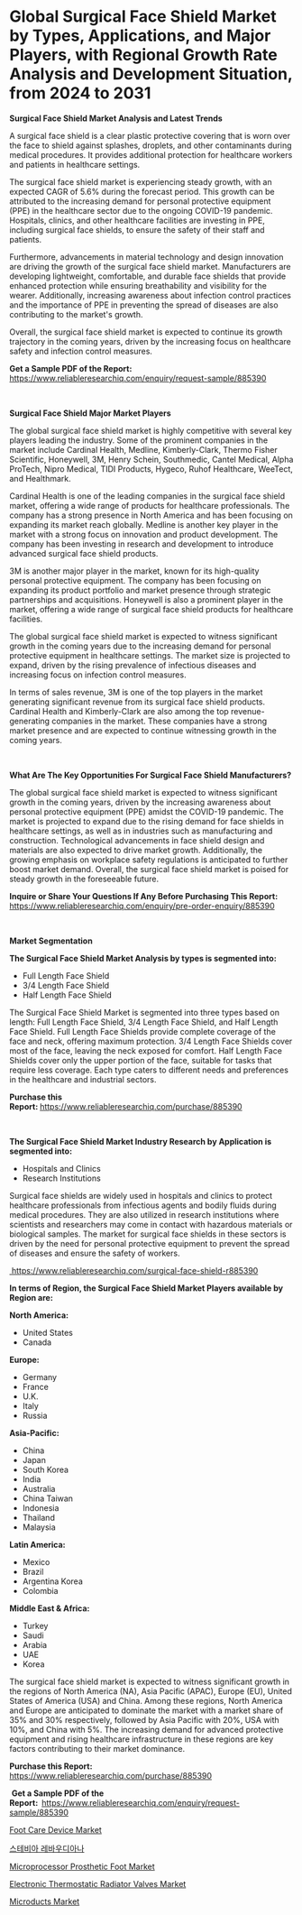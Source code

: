 <p><h1>Global Surgical Face Shield Market by Types, Applications, and Major Players, with Regional Growth Rate Analysis and Development Situation, from 2024 to 2031</h1></p><p><strong>Surgical Face Shield Market Analysis and Latest Trends</strong></p>
<p><p>A surgical face shield is a clear plastic protective covering that is worn over the face to shield against splashes, droplets, and other contaminants during medical procedures. It provides additional protection for healthcare workers and patients in healthcare settings.</p><p>The surgical face shield market is experiencing steady growth, with an expected CAGR of 5.6% during the forecast period. This growth can be attributed to the increasing demand for personal protective equipment (PPE) in the healthcare sector due to the ongoing COVID-19 pandemic. Hospitals, clinics, and other healthcare facilities are investing in PPE, including surgical face shields, to ensure the safety of their staff and patients.</p><p>Furthermore, advancements in material technology and design innovation are driving the growth of the surgical face shield market. Manufacturers are developing lightweight, comfortable, and durable face shields that provide enhanced protection while ensuring breathability and visibility for the wearer. Additionally, increasing awareness about infection control practices and the importance of PPE in preventing the spread of diseases are also contributing to the market's growth.</p><p>Overall, the surgical face shield market is expected to continue its growth trajectory in the coming years, driven by the increasing focus on healthcare safety and infection control measures.</p></p>
<p><strong>Get a Sample PDF of the Report:&nbsp;</strong> <a href="https://www.reliableresearchiq.com/enquiry/request-sample/885390">https://www.reliableresearchiq.com/enquiry/request-sample/885390</a></p>
<p>&nbsp;</p>
<p><strong>Surgical Face Shield Major Market Players</strong></p>
<p><p>The global surgical face shield market is highly competitive with several key players leading the industry. Some of the prominent companies in the market include Cardinal Health, Medline, Kimberly-Clark, Thermo Fisher Scientific, Honeywell, 3M, Henry Schein, Southmedic, Cantel Medical, Alpha ProTech, Nipro Medical, TIDI Products, Hygeco, Ruhof Healthcare, WeeTect, and Healthmark.</p><p>Cardinal Health is one of the leading companies in the surgical face shield market, offering a wide range of products for healthcare professionals. The company has a strong presence in North America and has been focusing on expanding its market reach globally. Medline is another key player in the market with a strong focus on innovation and product development. The company has been investing in research and development to introduce advanced surgical face shield products.</p><p>3M is another major player in the market, known for its high-quality personal protective equipment. The company has been focusing on expanding its product portfolio and market presence through strategic partnerships and acquisitions. Honeywell is also a prominent player in the market, offering a wide range of surgical face shield products for healthcare facilities.</p><p>The global surgical face shield market is expected to witness significant growth in the coming years due to the increasing demand for personal protective equipment in healthcare settings. The market size is projected to expand, driven by the rising prevalence of infectious diseases and increasing focus on infection control measures.</p><p>In terms of sales revenue, 3M is one of the top players in the market generating significant revenue from its surgical face shield products. Cardinal Health and Kimberly-Clark are also among the top revenue-generating companies in the market. These companies have a strong market presence and are expected to continue witnessing growth in the coming years.</p></p>
<p>&nbsp;</p>
<p><strong>What Are The Key Opportunities For Surgical Face Shield Manufacturers?</strong></p>
<p><p>The global surgical face shield market is expected to witness significant growth in the coming years, driven by the increasing awareness about personal protective equipment (PPE) amidst the COVID-19 pandemic. The market is projected to expand due to the rising demand for face shields in healthcare settings, as well as in industries such as manufacturing and construction. Technological advancements in face shield design and materials are also expected to drive market growth. Additionally, the growing emphasis on workplace safety regulations is anticipated to further boost market demand. Overall, the surgical face shield market is poised for steady growth in the foreseeable future.</p></p>
<p><strong>Inquire or Share Your Questions If Any Before Purchasing This Report:</strong> <a href="https://www.reliableresearchiq.com/enquiry/pre-order-enquiry/885390">https://www.reliableresearchiq.com/enquiry/pre-order-enquiry/885390</a></p>
<p>&nbsp;</p>
<p><strong>Market Segmentation</strong></p>
<p><strong>The Surgical Face Shield Market Analysis by types is segmented into:</strong></p>
<p><ul><li>Full Length Face Shield</li><li>3/4 Length Face Shield</li><li>Half Length Face Shield</li></ul></p>
<p><p>The Surgical Face Shield Market is segmented into three types based on length: Full Length Face Shield, 3/4 Length Face Shield, and Half Length Face Shield. Full Length Face Shields provide complete coverage of the face and neck, offering maximum protection. 3/4 Length Face Shields cover most of the face, leaving the neck exposed for comfort. Half Length Face Shields cover only the upper portion of the face, suitable for tasks that require less coverage. Each type caters to different needs and preferences in the healthcare and industrial sectors.</p></p>
<p><strong>Purchase this Report:&nbsp;</strong><a href="https://www.reliableresearchiq.com/purchase/885390">https://www.reliableresearchiq.com/purchase/885390</a></p>
<p>&nbsp;</p>
<p><strong>The Surgical Face Shield Market Industry Research by Application is segmented into:</strong></p>
<p><ul><li>Hospitals and Clinics</li><li>Research Institutions</li></ul></p>
<p><p>Surgical face shields are widely used in hospitals and clinics to protect healthcare professionals from infectious agents and bodily fluids during medical procedures. They are also utilized in research institutions where scientists and researchers may come in contact with hazardous materials or biological samples. The market for surgical face shields in these sectors is driven by the need for personal protective equipment to prevent the spread of diseases and ensure the safety of workers.</p></p>
<p><a href="https://www.reliableresearchiq.com/surgical-face-shield-r885390">&nbsp;https://www.reliableresearchiq.com/surgical-face-shield-r885390</a></p>
<p><strong>In terms of Region, the Surgical Face Shield Market Players available by Region are:</strong></p>
<p>
    <p> <strong> North America: </strong>
        <ul>
            <li>United States</li>
            <li>Canada</li>
        </ul>
        </p> 
    <p> <strong> Europe: </strong>
        <ul>
            <li>Germany</li>
            <li>France</li>
            <li>U.K.</li>
            <li>Italy</li>
            <li>Russia</li>
        </ul>
        </p> 
    <p> <strong> Asia-Pacific: </strong>
        <ul>
            <li>China</li>
            <li>Japan</li>
            <li>South Korea</li>
            <li>India</li>
            <li>Australia</li>
            <li>China Taiwan</li>
            <li>Indonesia</li>
            <li>Thailand</li>
            <li>Malaysia</li>
        </ul>
        </p> 
    <p> <strong> Latin America: </strong>
        <ul>
            <li>Mexico</li>
            <li>Brazil</li>
            <li>Argentina Korea</li>
            <li>Colombia</li>
        </ul>
        </p> 
    <p> <strong> Middle East & Africa: </strong>
        <ul>
            <li>Turkey</li>
            <li>Saudi</li>
            <li>Arabia</li>
            <li>UAE</li>
            <li>Korea</li>
        </ul>
    </p>
    </p>
<p><p>The surgical face shield market is expected to witness significant growth in the regions of North America (NA), Asia Pacific (APAC), Europe (EU), United States of America (USA) and China. Among these regions, North America and Europe are anticipated to dominate the market with a market share of 35% and 30% respectively, followed by Asia Pacific with 20%, USA with 10%, and China with 5%. The increasing demand for advanced protective equipment and rising healthcare infrastructure in these regions are key factors contributing to their market dominance.</p></p>
<p><strong>Purchase this Report: </strong><a href="https://www.reliableresearchiq.com/purchase/885390">https://www.reliableresearchiq.com/purchase/885390</a></p>
<p>&nbsp;<strong>Get a Sample PDF of the Report:&nbsp;&nbsp;</strong><a href="https://www.reliableresearchiq.com/enquiry/request-sample/885390">https://www.reliableresearchiq.com/enquiry/request-sample/885390</a></p>
<p><strong></strong></p>
<p><p><a href="https://github.com/moyahfrancoestellec51j635wcx/Market-Research-Report-List-3/blob/main/foot-care-device-market.md">Foot Care Device Market</a></p><p><a href="https://github.com/vdhdwjyp90142/Market-Research-Report-List-3/blob/main/620962374503.md">스테비아 레바우디아나</a></p><p><a href="https://github.com/mharielmesa/Market-Research-Report-List-4/blob/main/microprocessor-prosthetic-foot-market.md">Microprocessor Prosthetic Foot Market</a></p><p><a href="https://medium.com/@alicemcglynn2022/global-electronic-thermostatic-radiator-valves-market-analysis-trends-forecasts-and-growth-940135d24ea4">Electronic Thermostatic Radiator Valves Market</a></p><p><a href="https://medium.com/@brayannolanii/microducts-market-research-report-includes-analysis-on-market-size-share-and-growth-rate-at-7-1-2bb09be9aa31">Microducts Market</a></p></p>